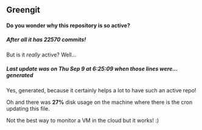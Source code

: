 ## Greengit

#### Do you wonder why this repository is so active?

##### After all it has 22570 commits!

But is it *really* active? Well...

##### Last update was on Thu Sep 9 at 6:25:09 when those lines were... generated

Yes, generated, because it certainly helps a lot to have such an active repo!

Oh and there was **27%** disk usage on the machine
where there is the cron updating this file.

Not the best way to monitor a VM in the cloud but it works! :)

